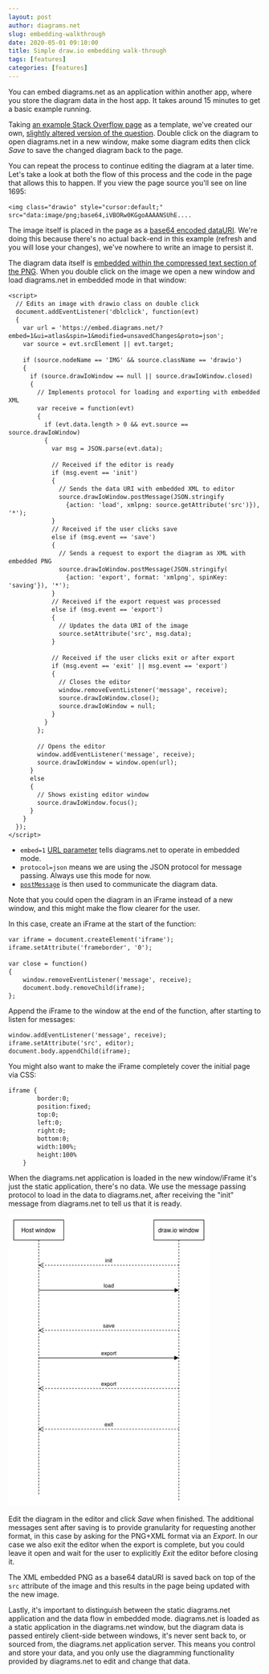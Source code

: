 ```yaml
---
layout: post
author: diagrams.net
slug: embedding-walkthrough
date: 2020-05-01 09:10:00
title: Simple draw.io embedding walk-through
tags: [features]
categories: [features]
---
```


You can embed diagrams.net as an application within another app, where you store the diagram data in the host app. It takes around 15 minutes to get a basic example running.

Taking [an example Stack Overflow page](http://meta.stackoverflow.com/questions/306256/integrate-an-online-uml-diagram-editor-such-as-gliffy) as a template, we've created our own, [slightly altered version of the question](https://jgraph.github.io/drawio-docs/random/Integrate%20an%20online%20UML_diagram%20editor%20such%20as%20gliffy%20-%20Meta%20Stack%20Overflow.html). Double click on the diagram to open diagrams.net in a new window, make some diagram edits then click _Save_ to save the changed diagram back to the page.

You can repeat the process to continue editing the diagram at a later time. Let's take a look at both the flow of this process and the code in the page that allows this to happen. If you view the page source you'll see on line 1695:
```
<img class="drawio" style="cursor:default;" src="data:image/png;base64,iVBORw0KGgoAAAANSUhE....
```

The image itself is placed in the page as a [base64 encoded dataURI](https://developer.mozilla.org/en-US/docs/Web/HTTP/data_URIs). We're doing this because there's no actual back-end in this example (refresh and you will lose your changes), we've nowhere to write an image to persist it.

The diagram data itself is [embedded within the compressed text section of the PNG](http://www.libpng.org/pub/png/book/chapter11.html#png.ch11.div.3). When you double click on the image we open a new window and load diagrams.net in embedded mode in that window:

```
<script>
  // Edits an image with drawio class on double click
  document.addEventListener('dblclick', function(evt)
  {
    var url = 'https://embed.diagrams.net/?embed=1&ui=atlas&spin=1&modified=unsavedChanges&proto=json';
    var source = evt.srcElement || evt.target;

    if (source.nodeName == 'IMG' && source.className == 'drawio')
    {
      if (source.drawIoWindow == null || source.drawIoWindow.closed)
      {
        // Implements protocol for loading and exporting with embedded XML
        var receive = function(evt)
        {
          if (evt.data.length > 0 && evt.source == source.drawIoWindow)
          {
            var msg = JSON.parse(evt.data);

            // Received if the editor is ready
            if (msg.event == 'init')
            {
              // Sends the data URI with embedded XML to editor
              source.drawIoWindow.postMessage(JSON.stringify
                {action: 'load', xmlpng: source.getAttribute('src')}), '*');
            }
            // Received if the user clicks save
            else if (msg.event == 'save')
            {
              // Sends a request to export the diagram as XML with embedded PNG
              source.drawIoWindow.postMessage(JSON.stringify(
                {action: 'export', format: 'xmlpng', spinKey: 'saving'}), '*');
            }
            // Received if the export request was processed
            else if (msg.event == 'export')
            {
              // Updates the data URI of the image
              source.setAttribute('src', msg.data);
            }

            // Received if the user clicks exit or after export
            if (msg.event == 'exit' || msg.event == 'export')
            {
              // Closes the editor
              window.removeEventListener('message', receive);
              source.drawIoWindow.close();
              source.drawIoWindow = null;
            }
          }
        };

        // Opens the editor
        window.addEventListener('message', receive);
        source.drawIoWindow = window.open(url);
      }
      else
      {
        // Shows existing editor window
        source.drawIoWindow.focus();
      }
    }
  });
</script>
```

* ``embed=1`` [URL parameter](/doc/faq/supported-url-parameters.html) tells diagrams.net to operate in embedded mode.
* ``protocol=json`` means we are using the JSON protocol for message passing. Always use this mode for now.
* [``postMessage``](https://developer.mozilla.org/en-US/docs/Web/API/Window/postMessage) is then used to communicate the diagram data.

Note that you could open the diagram in an iFrame instead of a new window, and this might make the flow clearer for the user.

In this case, create an iFrame at the start of the function:
```
var iframe = document.createElement('iframe');
iframe.setAttribute('frameborder', '0');

var close = function()
{
    window.removeEventListener('message', receive);
    document.body.removeChild(iframe);
};
```
Append the iFrame to the window at the end of the function, after starting to listen for messages:
```
window.addEventListener('message', receive);
iframe.setAttribute('src', editor);
document.body.appendChild(iframe);
```
You might also want to make the iFrame completely cover the initial page via CSS:
```
iframe {
        border:0;
        position:fixed;
        top:0;
        left:0;
        right:0;
        bottom:0;
        width:100%;
        height:100%
    }
```
When the diagrams.net application is loaded in the new window/iFrame it's just the static application, there's no data. We use the message passing protocol to load in the data to diagrams.net, after receiving the "init" message from diagrams.net to tell us that it is ready.

[<img src="/assets/img/blog/embedded-sequence-diagram.png" style="width=100%;max-width:400px;height:auto;" alt="Sequence diagram example">](https://app.diagrams.net/?lightbox=1&highlight=0000ff&edit=_blank&layers=1&nav=1&title=embedded-sequence-diagram.drawio#R5VhNc5swEP01PjbDN84xdtxmpu1MWh%2BSHhXYgKYCMUI2dn99FyO%2BrDhgJ3Ta6cWjfZKW1b6nXczMXia7T4Jk8VceAptZRrib2bczy%2FJ8B39LYF8BvuNVQCRoWEFmC6zpL1CgodANDSHvLZScM0mzPhjwNIVA9jAiBC%2F6y5456z81IxFowDogTEcfaCjjCp27RovfAY3i%2BsmmoWYSUi9WQB6TkBcdyF7N7KXgXFajZLcEVuauzku17%2BOJ2SYwAakcs%2BF6vTLlMnv4%2FHjrenRlfTN964PysiVsow58x3OJSEHTMlrLY%2Bh88SRwFJUjdRa5rxOEx8rK4SZhX%2BgzMJqitchA0AQkCJxhCr5vsUURUwnrjATl1gKVg1gsE4aWiUNkUxLcIhqbMZLl9OnwVAMRAcFG5HQL3yGvRGM00W1BSNidTJPZJB9FCxxDEntcojY4iq593yxa8huK4w7xbq0IogQXNZ5bTnCgaDmDIkujKBSkuKL8f2bJti6kyZuKJlujiXESakR00lcmgGKluWE0ShF74lLyBCcgDW%2FK0lVijAc%2Fm5RBqBWrsQm77ufLnOsJm7%2BSGuX3ntNUDjutPeR8IwJQm7ql6ciP7Q84kkREIDVHB6Kas17OnaNxR1Mq38odzwCnFiHJYwjVPpxWPW5%2BsDDux%2FJWXLm1%2BeNgmp5TA50L2bk9w1LA0A%2FpHy4tVXaHusRoadln66iR3ikXY4VkGQOOJhaSqwkpJ1uYXkjvXR6s18rkuDusuRjL4VAoE1PoaRTCLuPizdXg3Eo%2B4vrW78ND19d6lfr59ZXby7htuu%2FQG8wjHpuOffad9gccTSwIfyJBjGgPOyo73QGtqjl4yvrrO4MuLd87uzcc0%2B9fqCNNkMeOJtbR%2FAUd%2FZGXjBMq8h33n9WR4%2Fpv1ZFz%2FIftUh1pji7WEZrt54BqeftNxV79Bg%3D%3D)

Edit the diagram in the editor and click _Save_ when finished. The additional messages sent after saving is to provide granularity for requesting another format, in this case by asking for the PNG+XML format via an _Export_. In our case we also exit the editor when the export is complete, but you could leave it open and wait for the user to explicitly _Exit_ the editor before closing it.

The XML embedded PNG as a base64 dataURI is saved back on top of the ``src`` attribute of the image and this results in the page being updated with the new image.

Lastly, it's important to distinguish between the static diagrams.net application and the data flow in embedded mode. diagrams.net is loaded as a static application in the diagrams.net window, but the diagram data is passed entirely client-side between windows, it's never sent back to, or sourced from, the diagrams.net application server. This means you control and store your data, and you only use the diagramming functionality provided by diagrams.net to edit and change that data.    
